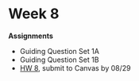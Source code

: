 # Week 8

**Assignments**
 
- Guiding Question Set 1A 
- Guiding Question Set 1B
- [HW 8](https://genchem.science.psu.edu/homework-8-houck), submit to Canvas by 08/29





